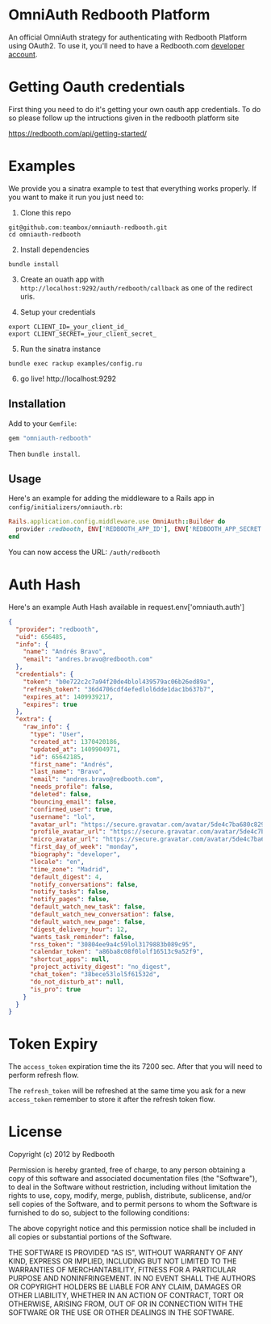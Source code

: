 # OmniAuth Redbooth Platform

An official OmniAuth strategy for authenticating with Redbooth Platform using OAuth2. To use it, you'll
need to have a Redbooth.com [developer account](http://developer.redbooth.com/).

# Getting Oauth credentials

First thing you need to do it's getting your own oauth app credentials. To do so please follow up the intructions given in the redbooth platform site

https://redbooth.com/api/getting-started/

# Examples

We provide you a sinatra example to test that everything works properly. If you want to make it run you just need to:

1. Clone this repo

```
git@github.com:teambox/omniauth-redbooth.git
cd omniauth-redbooth
```

2. Install dependencies

```
bundle install
```

3. Create an ouath app with `http://localhost:9292/auth/redbooth/callback` as one of the redirect uris.

4. Setup your credentials

```
export CLIENT_ID=_your_client_id_
export CLIENT_SECRET=_your_client_secret_
```

5. Run the sinatra instance

```
bundle exec rackup examples/config.ru
```

6. go live! http://localhost:9292


## Installation

Add to your `Gemfile`:

```ruby
gem "omniauth-redbooth"
```

Then `bundle install`.

## Usage

Here's an example for adding the middleware to a Rails app in `config/initializers/omniauth.rb`:

```ruby
Rails.application.config.middleware.use OmniAuth::Builder do
  provider :redbooth, ENV['REDBOOTH_APP_ID'], ENV['REDBOOTH_APP_SECRET']
end
```

You can now access the URL: `/auth/redbooth`

# Auth Hash

Here's an example Auth Hash available in request.env['omniauth.auth']

```json
{
  "provider": "redbooth",
  "uid": 656485,
  "info": {
    "name": "Andrés Bravo",
    "email": "andres.bravo@redbooth.com"
  },
  "credentials": {
    "token": "b0e722c2c7a94f20de4blol439579ac06b26ed89a",
    "refresh_token": "36d4706cdf4efedlol6dde1dac1b637b7",
    "expires_at": 1409939217,
    "expires": true
  },
  "extra": {
    "raw_info": {
      "type": "User",
      "created_at": 1370420186,
      "updated_at": 1409904971,
      "id": 65642185,
      "first_name": "Andrés",
      "last_name": "Bravo",
      "email": "andres.bravo@redbooth.com",
      "needs_profile": false,
      "deleted": false,
      "bouncing_email": false,
      "confirmed_user": true,
      "username": "lol",
      "avatar_url": "https://secure.gravatar.com/avatar/5de4c7ba680c829033alolfd29?size=48&default=mm",
      "profile_avatar_url": "https://secure.gravatar.com/avatar/5de4c7ba680clolf86afd29?size=278&default=mm",
      "micro_avatar_url": "https://secure.gravatar.com/avatar/5de4c7ba68lol3ac0ed1f86afd29?size=24&default=mm",
      "first_day_of_week": "monday",
      "biography": "developer",
      "locale": "en",
      "time_zone": "Madrid",
      "default_digest": 4,
      "notify_conversations": false,
      "notify_tasks": false,
      "notify_pages": false,
      "default_watch_new_task": false,
      "default_watch_new_conversation": false,
      "default_watch_new_page": false,
      "digest_delivery_hour": 12,
      "wants_task_reminder": false,
      "rss_token": "30804ee9a4c59lol3179883b089c95",
      "calendar_token": "a86ba8c08f0lolf16513c9a52f9",
      "shortcut_apps": null,
      "project_activity_digest": "no_digest",
      "chat_token": "38bece53lol5f61532d",
      "do_not_disturb_at": null,
      "is_pro": true
    }
  }
}

```

# Token Expiry

The `access_token` expiration time the  its 7200 sec. After that you will need to perform refresh flow.

The `refresh_token` will be refreshed at the same time you ask for a new `access_token` remember to store it after the refresh token flow.

# License

Copyright (c) 2012 by Redbooth

Permission is hereby granted, free of charge, to any person obtaining a copy of this software and associated documentation files (the "Software"), to deal in the Software without restriction, including without limitation the rights to use, copy, modify, merge, publish, distribute, sublicense, and/or sell copies of the Software, and to permit persons to whom the Software is furnished to do so, subject to the following conditions:

The above copyright notice and this permission notice shall be included in all copies or substantial portions of the Software.

THE SOFTWARE IS PROVIDED "AS IS", WITHOUT WARRANTY OF ANY KIND, EXPRESS OR IMPLIED, INCLUDING BUT NOT LIMITED TO THE WARRANTIES OF MERCHANTABILITY, FITNESS FOR A PARTICULAR PURPOSE AND NONINFRINGEMENT. IN NO EVENT SHALL THE AUTHORS OR COPYRIGHT HOLDERS BE LIABLE FOR ANY CLAIM, DAMAGES OR OTHER LIABILITY, WHETHER IN AN ACTION OF CONTRACT, TORT OR OTHERWISE, ARISING FROM, OUT OF OR IN CONNECTION WITH THE SOFTWARE OR THE USE OR OTHER DEALINGS IN THE SOFTWARE.


